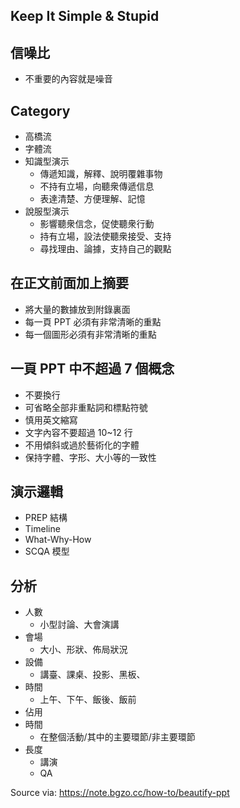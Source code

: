 
## Keep It Simple & Stupid

## 信噪比

- 不重要的內容就是噪音

## Category

- 高橋流
- 字體流
- 知識型演示
    - 傳遞知識，解釋、說明覆雜事物
    - 不持有立場，向聽衆傳遞信息
    - 表達清楚、方便理解、記憶
- 說服型演示
    - 影響聽衆信念，促使聽衆行動
    - 持有立場，設法使聽衆接受、支持
    - 尋找理由、論據，支持自己的觀點

## 在正文前面加上摘要

- 將大量的數據放到附錄裏面
- 每一頁 PPT 必須有非常清晰的重點
- 每一個圖形必須有非常清晰的重點

## 一頁 PPT 中不超過 7 個概念

- 不要換行
- 可省略全部非重點詞和標點符號
- 慎用英文縮寫
- 文字內容不要超過 10~12 行
- 不用傾斜或過於藝術化的字體
- 保持字體、字形、大小等的一致性

## 演示邏輯

- PREP 結構
- Timeline
- What-Why-How
- SCQA 模型

## 分析

- 人數
    - 小型討論、大會演講
- 會場
    - 大小、形狀、佈局狀況
- 設備
    - 講臺、課桌、投影、黑板、
- 時間
    - 上午、下午、飯後、飯前
- 佔用
- 時間
    - 在整個活動/其中的主要環節/非主要環節
- 長度
    - 講演
    - QA

Source via: https://note.bgzo.cc/how-to/beautify-ppt